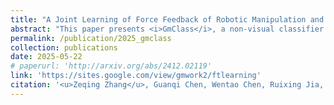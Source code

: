 ```yaml
---
title: "A Joint Learning of Force Feedback of Robotic Manipulation and Textual Cues for Granular Materials Classification"
abstract: "This paper presents <i>GmClass</i>, a non-visual classifier that utilizes the force feedback from robot-granules interaction, transforms the force sequences into the frequency domain, and integrates them with high-dimensional textual information within a two-branch architecture for multimodal supervised contrastive learning (MSCL). <br/><img src='/images/publications/2025_gmclass.jpg'>"
permalink: /publication/2025_gmclass
collection: publications
date: 2025-05-22
# paperurl: 'http://arxiv.org/abs/2412.02119'
link: 'https://sites.google.com/view/gmwork2/ftlearning'
citation: '<u>Zeqing Zhang</u>, Guanqi Chen, Wentao Chen, Ruixing Jia, Guanhua Chen, Liangjun Zhang, Jia Pan, Peng Zhou (2025). <br><i>IEEE Robotics and Automation Letters</i>.'
---
```


